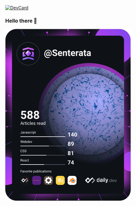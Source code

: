 [![DevCard](https://github.com/AignerTom/AignerTom/actions/workflows/main.yml/badge.svg)](https://github.com/AignerTom/AignerTom/actions/workflows/main.yml)

### Hello there 👋

<!--
**AignerTom/AignerTom** is a ✨ _special_ ✨ repository because its `README.md` (this file) appears on your GitHub profile.

Here are some ideas to get you started:

- 🔭 I’m currently working on ...
- 🌱 I’m currently learning ...
- 👯 I’m looking to collaborate on ...
- 🤔 I’m looking for help with ...
- 💬 Ask me about ...
- 📫 How to reach me: ...
- 😄 Pronouns: ...
- ⚡ Fun fact: ...
-->

<a href="https://app.daily.dev/Senterata"><img src="https://github.com/AignerTom/AignerTom/blob/main/devcard.svg" width="400" alt="Aigner Tom's Dev Card"/></a>
